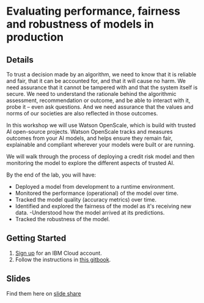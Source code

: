 # Evaluating performance, fairness and robustness of models in production

## Details

To trust a decision made by an algorithm, we need to know that it is reliable and fair, that it can be accounted for, and that it will cause no harm. We need assurance that it cannot be tampered with and that the system itself is secure. We need to understand the rationale behind the algorithmic assessment, recommendation or outcome, and be able to interact with it, probe it – even ask questions. And we need assurance that the values and norms of our societies are also reflected in those outcomes.

In this workshop we will use Watson OpenScale, which is build with trusted AI open-source projects. Watson OpenScale tracks and measures outcomes from your AI models, and helps ensure they remain fair, explainable and compliant wherever your models were built or are running.

We will walk through the process of deploying a credit risk model and then monitoring the model to explore the different aspects of trusted AI.

By the end of the lab, you will have:
- Deployed a model from development to a runtime environment.
- Monitored the performance (operational) of the model over time.
- Tracked the model quality (accuracy metrics) over time.
- Identified and explored the fairness of the model as it's receiving new data.
-Understood how the model arrived at its predictions.
- Tracked the robustness of the model.

## Getting Started

1. [Sign up](https://ibm.biz/BdzgtS) for an IBM Cloud account.
2. Follow the instructions in [this gitbook](http://ibm.biz/ddc-wos).


## Slides

Find them here on [slide share](http://ibm.biz/slides-margriet)
